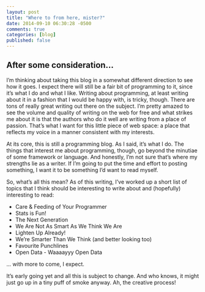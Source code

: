 ```yaml
---
layout: post
title: "Where to from here, mister?"
date: 2014-09-10 06:30:28 -0500
comments: true
categories: [blog]
published: false
---
```


## After some consideration...
I’m thinking about taking this blog in a somewhat different direction to see how it goes. I expect there will still be a fair bit of programming to it, since it’s what I do and what I like. Writing about programming, at least writing about it in a fashion that I would be happy with, is tricky, though. There are tons of really great writing out there on the subject. I’m pretty amazed to see the volume and quality of writing on the web for free and what strikes me about it is that the authors who do it well are writing from a place of passion. That’s what I want for this little piece of web space: a place that reflects my voice in a manner consistent with my interests.

At its core, this is still a programming blog. As I said, it’s what I do. The things that interest me about programming, though, go beyond the minutiae of some framework or language. And honestly, I’m not sure that’s where my strengths lie as a writer. If I’m going to put the time and effort to posting something, I want it to be something I’d want to read myself.

So, what’s all this mean? As of this writing, I’ve worked up a short list of topics that I think should be interesting to write about and (hopefully) interesting to read:

  * Care & Feeding of Your Programmer
  * Stats is Fun!
  * The Next Generation
  * We Are Not As Smart As We Think We Are
  * Lighten Up Already!
  * We’re Smarter Than We Think (and better looking too)
  * Favourite Punchlines
  * Open Data - Waaaayyy Open Data

... with more to come, I expect.

It’s early going yet and all this is subject to change. And who knows, it might just go up in a tiny puff of smoke anyway. Ah, the creative process!



